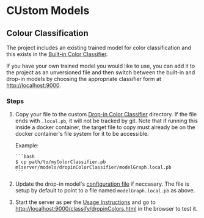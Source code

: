 # CUstom Models

## Colour Classification

The project includes an existing trained model for color classification and this exists in the [Built-in Color Classifier](/mlserver/models/builtinColorClassifier).

If you have your own trained model you would like to use, you can add it to the project as an unversioned file and then switch between the built-in and drop-in models by choosing the appropriate classifier form at [http://localhost:9000]().


### Steps

1. Copy your file to the custom [Drop-in Color Classifier](/mlserver/models/dropinColorClassifier) directory. If the file ends with `.local.pb`, it will not be tracked by git. Note that if running this inside a docker container, the target file to copy must already be on the docker container's file system for it to be accessible.

    Example:

       ```bash
       $ cp path/to/myColorClassifier.pb mlserver/models/dropinColorClassifier/modelGraph.local.pb
       ```

2. Update the drop-in model's [configuration file](/mlserver/models/dropColorClassifer/model.conf) if neccasary. The file is setup by default to point to a file named `modelGraph.local.pb` as above.

3. Start the server as per the [Usage Instructions](usage.md) and go to [http://localhost:9000/classify/dropinColors.html]() in the browser to test it.
